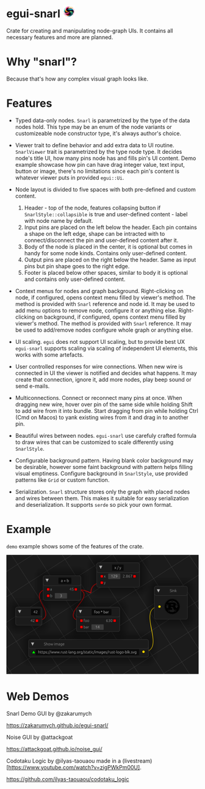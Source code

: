 # egui-snarl <img src="./logo.png" width="32"/>

Crate for creating and manipulating node-graph UIs.
It contains all necessary features and more are planned.

# Why "snarl"?

Because that's how any complex visual graph looks like.

# Features

- Typed data-only nodes.
  `Snarl` is parametrized by the type of the data nodes hold.
  This type may be an enum of the node variants or customizeable node constructor type,
  it's always author's choice.

- Viewer trait to define behavior and add extra data to UI routine.
  `SnarlViewer` trait is parametrized by the type node type.
  It decides node's title UI, how many pins node has and fills pin's UI content.
  Demo example showcase how pin can have drag integer value, text input, button or image,
  there's no limitations since each pin's content is whatever viewer puts in provided `egui::Ui`.

- Node layout is divided to five spaces with both pre-defined and custom content.
  1. Header - top of the node, features collapsing button if `SnarlStyle::collapsible` is true and user-defined content - label with node name by default.
  2. Input pins are placed on the left below the header.
     Each pin contains a shape on the left edge, shape can be intracted with to connect/disconnect the pin and user-defined content after it.
  3. Body of the node is placed in the center, it is optional but comes in handy for some node kinds. Contains only user-defined content.
  4. Output pins are placed on the right below the header.
     Same as input pins but pin shape goes to the right edge.
  5. Footer is placed below other spaces, similar to body it is optional and contains only user-defined content.

- Context menus for nodes and graph background.
  Right-clicking on node, if configured, opens context menu filled by viewer's method. The method is provided with `Snarl` reference and node id. It may be used to add menu options to remove node, configure it or anything else.
  Right-clicking on background, if configured, opens context menu filled by viewer's method. The method is provided with `Snarl` reference. It may be used to add/remove nodes configure whole graph or anything else.

- UI scaling.
  `egui` does not support UI scaling, but to provide best UX `egui-snarl` supports scaling
  via scaling of independent UI elements, this works with some artefacts.

- User controlled responses for wire connections.
  When new wire is connected in UI the viewer is notified and decides what happens.
  It may create that connection, ignore it, add more nodes, play beep sound or send e-mails.

- Multiconnections.
  Connect or reconnect many pins at once.
  When dragging new wire, hover over pin of the same side while holding Shift to add wire from it into bundle.
  Start dragging from pin while holding Ctrl (Cmd on Macos) to yank existing wires from it and drag in to another pin.

- Beautiful wires between nodes.
  `egui-snarl` use carefuly crafted formula to draw wires that can be customized to scale differently using `SnarlStyle`.

- Configurable background pattern.
  Having blank color background may be desirable, however some faint background with pattern helps filling visual emptiness.
  Configure background in `SnarlStyle`, use provided patterns like `Grid` or custom function.

- Serialization.
  `Snarl` structure stores only the graph with placed nodes and wires between them.
  This makes it suitable for easy serialization and deserialization.
  It supports `serde` so pick your own format.

# Example

`demo` example shows some of the features of the crate.

[![demo](./demo.png)](./demo.png)

# Web Demos

Snarl Demo GUI by @zakarumych

https://zakarumych.github.io/egui-snarl/

Noise GUI by @attackgoat

https://attackgoat.github.io/noise_gui/

Codotaku Logic by @ilyas-taouaou made in a (livestream)[https://www.youtube.com/watch?v=zigPWkPm00U].

https://github.com/ilyas-taouaou/codotaku_logic
